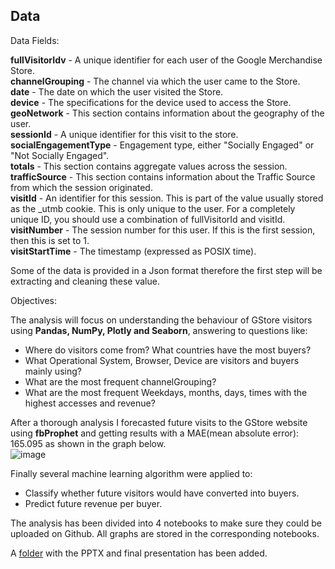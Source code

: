 

## Data

Data Fields:  

**fullVisitorIdv** - A unique identifier for each user of the Google Merchandise Store.  
**channelGrouping** - The channel via which the user came to the Store.  
**date** - The date on which the user visited the Store.  
**device** - The specifications for the device used to access the Store.  
**geoNetwork** - This section contains information about the geography of the user.  
**sessionId** - A unique identifier for this visit to the store.  
**socialEngagementType** - Engagement type, either "Socially Engaged" or "Not Socially Engaged".  
**totals** - This section contains aggregate values across the session.  
**trafficSource** - This section contains information about the Traffic Source from which the session originated.  
**visitId** - An identifier for this session. This is part of the value usually stored as the _utmb cookie. This is only unique to the user. For a completely unique ID, you should use a combination of fullVisitorId and visitId.  
**visitNumber** - The session number for this user. If this is the first session, then this is set to 1.  
**visitStartTime** - The timestamp (expressed as POSIX time).  

Some of the data is provided in a Json format therefore the first step will be extracting and cleaning these value. 

Objectives:  

The analysis will focus on understanding the behaviour of GStore visitors using **Pandas, NumPy, Plotly and Seaborn**, answering to questions like:

- Where do visitors come from? What countries have the most buyers?
- What Operational System, Browser, Device are visitors and buyers mainly using?
- What are the most frequent channelGrouping?
- What are the most frequent Weekdays, months, days, times with the highest accesses and revenue?

After a thorough analysis I forecasted future visits to the GStore website using **fbProphet** and getting results with a MAE(mean absolute error): 165.095 as shown in the graph below.  
![image](https://user-images.githubusercontent.com/73824871/115701846-83514600-a368-11eb-8f78-408439e70fe4.png)

Finally several machine learning algorithm were applied to:  
- Classify whether future visitors would have converted into buyers.
- Predict future revenue per buyer.

The analysis has been divided into 4 notebooks to make sure they could be uploaded on Github.
All graphs are stored in the corresponding notebooks.

A [folder](https://github.com/davidellavalle/Google-anayltics-customer-behaviour-and-forecast/tree/main/Presentation) with the PPTX and final presentation has been added.

